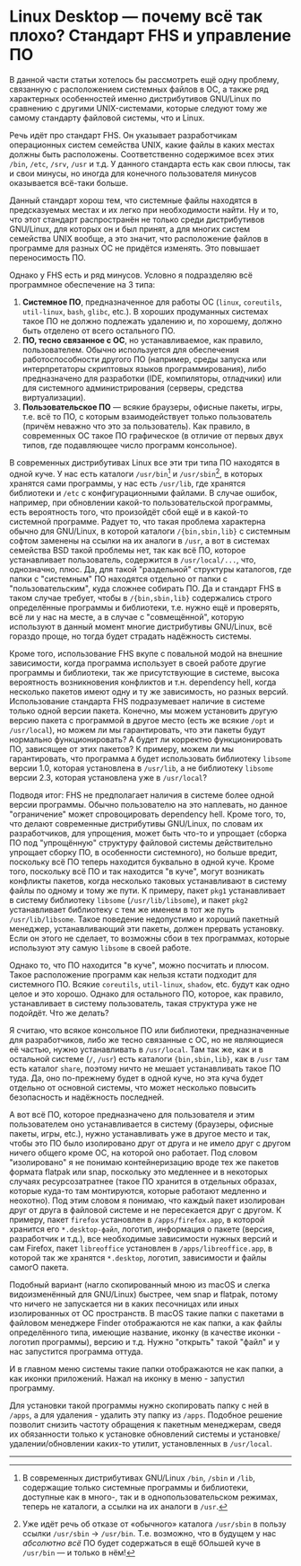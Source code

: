 # Linux Desktop — почему всё так плохо? Стандарт FHS и управление ПО

В данной части статьи хотелось бы рассмотреть ещё одну проблему, связанную с расположением системных файлов в ОС, а также ряд характерных особенностей именно дистрибутивов GNU/Linux по сравнению с другими UNIX-системами, которые следуют тому же самому стандарту файловой системы, что и Linux.

Речь идёт про стандарт FHS. Он указывает разработчикам операционных систем семейства UNIX, какие файлы в каких местах должны быть расположены. Соответственно содержимое всех этих `/bin`, `/etc`, `/srv`, `/usr` и т.д. У данного стандарта есть как свои плюсы, так и свои минусы, но иногда для конечного пользователя минусов оказывается всё-таки больше.

Данный стандарт хорош тем, что системные файлы находятся в предсказуемых местах и их легко при необходимости найти. Ну и то, что этот стандарт распространён не только среди дистрибутивов GNU/Linux, для которых он и был принят, а для многих систем семейства UNIX вообще, а это значит, что расположение файлов в программе для разных ОС не придётся изменять. Это повышает переносимость ПО.

Однако у FHS есть и ряд минусов. Условно я подразделяю всё программное обеспечение на 3 типа:

1. **Системное ПО**, предназначенное для работы ОС (`linux`, `coreutils`, `util-linux`, `bash`, `glibc`, etc.). В хороших продуманных системах такое ПО не должно подлежать удалению и, по хорошему, должно быть отделено от всего остального ПО.
2. **ПО, тесно связанное с ОС**, но устанавливаемое, как правило, пользователем. Обычно используется для обеспечения работоспособности другого ПО (например, среды запуска или интерпретаторы скриптовых языков программирования), либо предназначено для разработки (IDE, компиляторы, отладчики) или для системного администрирования (серверы, средства виртуализации).
3. **Пользовательское ПО** — всякие браузеры, офисные пакеты, игры, т.е. всё то ПО, с которым взаимодействует только пользователь (причём неважно что это за пользователь). Как правило, в современных ОС такое ПО графическое (в отличие от первых двух типов, где подавляющее число программ консольное).

В современных дистрибутивах Linux все эти три типа ПО находятся в одной куче. У нас есть каталоги `/usr/bin`[^1] и `/usr/sbin`[^2], в которых хранятся сами программы, у нас есть `/usr/lib`, где хранятся библиотеки и `/etc` с конфигурационными файлами. В случае ошибок, например, при обновлении какой-то пользовательской программы, есть вероятность того, что произойдёт сбой ещё и в какой-то системной программе. Радует то, что такая проблема характерна обычно для GNU/Linux, в которой каталоги `/{bin,sbin,lib}` с системным софтом заменены на ссылки на их аналоги в `/usr`, а вот в системах семейства BSD такой проблемы нет, так как всё ПО, которое устанавливает пользователь, содержится в `/usr/local/...`, что, однозначно, плюс. Да, для такой "раздельной" структуры каталогов, где папки с "системным" ПО находятся отдельно от папки с "пользовательским", куда сложнее собирать ПО. Да и стандарт FHS в таком случае требует, чтобы в `/{bin,sbin,lib}` содержались строго определённые программы и библиотеки, т.е. нужно ещё и проверять, всё ли у нас на месте, а в случае с "совмещённой", которую используют в данный момент многие дистрибутивы GNU/Linux, всё гораздо проще, но тогда будет страдать надёжность системы.

Кроме того, использование FHS вкупе с повальной модой на внешние зависимости, когда программа использует в своей работе другие программы и библиотеки, так же присутствующие в системе, высока вероятность возникновения конфликтов и т.н. dependency hell, когда несколько пакетов имеют одну и ту же зависимость, но разных версий. Использование стандарта FHS подразумевает наличие в системе только одной версии пакета. Конечно, мы можем установить другую версию пакета с программой в другое место (есть же всякие `/opt` и `/usr/local`), но можем ли мы гарантировать, что эти пакеты будут нормально функционировать? А будет ли корректно функционировать ПО, зависящее от этих пакетов? К примеру, можем ли мы гарантировать, что программа `A` будет использовать библиотеку `libsome` версии 1.0, которая установлена в `/usr/lib`, а не библиотеку `libsome` версии 2.3, которая установлена уже в `/usr/local`?

Подводя итог: FHS не предполагает наличия в системе более одной версии программы. Обычно пользователю на это наплевать, но данное "ограничение" может спровоцировать dependency hell. Кроме того, то, что делают современные дистрибутивы GNU/Linux, по словам их разработчиков, для упрощения, может быть что-то и упрощает (сборка ПО под "упрощённую" структуру файловой системы действительно упрощает сборку ПО, в особенности системного), но больше вредит, поскольку всё ПО теперь находится буквально в одной куче. Кроме того, поскольку всё ПО и так находится "в куче", могут возникать конфликты пакетов, когда несколько таковых устанавливают в систему файлы по одному и тому же пути. К примеру, пакет `pkg1` устанавливает в систему библиотеку `libsome` (`/usr/lib/libsome`), и пакет `pkg2` устанавливает библиотеку с тем же именем в тот же путь `/usr/lib/libsome`. Такое поведение недопустимо и хороший пакетный менеджер, устанавливающий эти пакеты, должен прервать установку. Если он этого не сделает, то возможны сбои в тех программах, которые используют эту самую `libsome` в своей работе.

Однако то, что ПО находится "в куче", можно посчитать и плюсом. Такое расположение программ как нельзя кстати подходит для системного ПО. Всякие `coreutils`, `util-linux`, `shadow`, etc. будут как одно целое и это хорошо. Однако для остального ПО, которое, как правило, устанавливает в систему пользователь, такая структура уже не подойдёт. Что же делать?

Я считаю, что всякое консольное ПО или библиотеки, предназначенные для разработчиков, либо же тесно связанные с ОС, но не являющиеся её частью, нужно устанавливать в `/usr/local`. Там так же, как и в остальной системе (`/`, `/usr`) есть каталоги `{bin,sbin,lib}`, как в `/usr` там есть каталог `share`, поэтому ничто не мешает устанавливать такое ПО туда. Да, оно по-прежнему будет в одной куче, но эта куча будет отдельно от основной системы, что может несколько повысить безопасность и надёжность последней.

А вот всё ПО, которое предназначено для пользователя и этим пользователем оно устанавливается в систему (браузеры, офисные пакеты, игры, etc.), нужно устанавливать уже в другое место и так, чтобы это ПО было изолировано друг от друга и не имело друг с другом ничего общего кроме ОС, на которой оно работает. Под словом "изолировано" я не понимаю контейнеризацию вроде тех же пакетов формата flatpak или snap, поскольку это медленнее и в некоторых случаях ресурсозатратнее (такое ПО хранится в отдельных образах, которые куда-то там монтируются, которые работают медленно и неохотно). Под этим словом я понимаю, что каждый пакет изолирован друг от друга в файловой системе и не пересекается друг с другом. К примеру, пакет `firefox` установлен в `/apps/firefox.app`, в которой хранится его `*.desktop-файл`, логотип, информация о пакете (версия, разработчик и т.д.), все необходимые зависимости нужных версий и сам Firefox, пакет `libreoffice` установлен в `/apps/libreoffice.app`, в которой так же хранятся `*.desktop`, логотип, зависимости и файлы самогО пакета.

Подобный вариант (нагло скопированный мною из macOS и слегка видоизменённый для GNU/Linux) быстрее, чем snap и flatpak, потому что ничего не запускается ни в каких песочницах или иных изолированных от ОС пространств. В macOS такие папки с пакетами в файловом менеджере Finder отображаются не как папки, а как файлы определённого типа, имеющие название, иконку (в качестве иконки - логотип программы), версию и т.д. Нужно "открыть" такой "файл" и у нас запустится программа оттуда.

И в главном меню системы такие папки отображаются не как папки, а как иконки приложений. Нажал на иконку в меню - запустил программу.

Для установки такой программы нужно скопировать папку с ней в `/apps`, а для удаления - удалить эту папку из `/apps`. Подобное решение позволит снизить частоту обращения к пакетным менеджерам, сведя их обязанности только к установке обновлений системы и установке/удалении/обновлении каких-то утилит, установленных в `/usr/local`.

---

[^1]: В современных дистрибутивах GNU/Linux `/bin`, `/sbin` и `/lib`, содержащие только системные программы и библиотеки, доступные как в много-, так и в однопользовательском режимах, теперь не каталоги, а ссылки на их аналоги в `/usr`.

[^2]: Уже идёт речь об отказе от «обычного» каталога `/usr/sbin` в пользу ссылки `/usr/sbin` -> `/usr/bin`. Т.е. возможно, что в будущем у нас *абсолютно всё* ПО будет содержаться в ещё бОльшей куче в `/usr/bin` — и только в нём!
